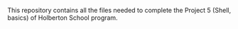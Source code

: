 This repository contains all the files needed to complete the Project 5 (Shell, basics) of Holberton School program.

